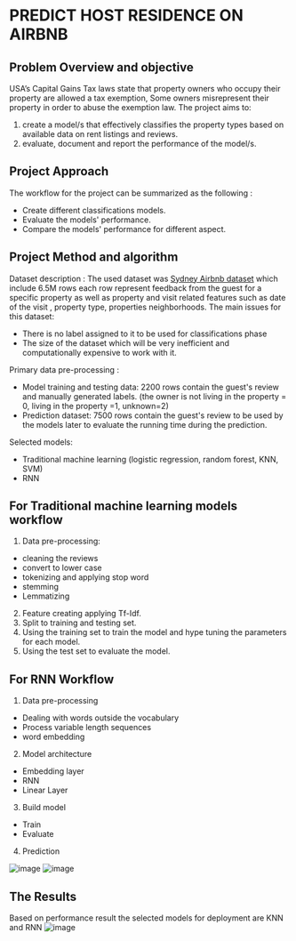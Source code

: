 # PREDICT HOST RESIDENCE ON AIRBNB 
## Problem Overview and objective
USA’s Capital Gains Tax laws state that property owners who occupy their property are allowed a tax exemption, Some owners misrepresent their property in order to abuse the exemption law.
The project aims to:
1. create a model/s that effectively classifies the property types based on available data on rent listings and reviews.
2. evaluate, document and report the performance of the model/s.
## Project Approach
The workflow for the project can be summarized as the following :
- Create different classifications models.
- Evaluate the models' performance.
- Compare the models' performance for different aspect.
## Project Method and algorithm 
Dataset description : The used dataset was [Sydney Airbnb dataset](https://www.kaggle.com/datasets/tylerx/sydney-airbnb-open-data) which include 6.5M rows each row represent feedback from the guest for a specific property as well as property and visit related features such as date of the visit , property type, properties neighborhoods.
The main issues for this dataset:
- There is no label assigned to it to be used for classifications phase
- The size of the dataset which will be very inefficient and computationally expensive to work with it.

Primary data pre-processing :
- Model training and testing data: 2200 rows contain the guest's review and manually generated labels. (the owner is not living in the property = 0, living in the property =1, unknown=2)
- Prediction dataset: 7500 rows contain the guest's review to be used by the models later to evaluate the running time during the prediction.

Selected models:
- Traditional machine learning (logistic regression, random forest, KNN, SVM)
- RNN

## For Traditional machine learning models workflow
1. Data pre-processing:
 - cleaning the reviews
 - convert to lower case
 - tokenizing and applying stop word
 - stemming
 - Lemmatizing
2. Feature creating applying Tf-Idf.
3. Split to training and testing set.
4. Using the training set to train the model and hype tuning the parameters for each model.
5. Using the test set to evaluate the model.
## For RNN Workflow 
1. Data pre-processing
 - Dealing with words outside the vocabulary
 - Process variable length sequences
 - word embedding

2. Model architecture
 - Embedding layer
 -  RNN
 - Linear Layer

3. Build model
 - Train
 - Evaluate

4. Prediction

![image](https://user-images.githubusercontent.com/91053938/177035769-d4025e01-f176-4b07-a44e-b550d8331738.png)
![image](https://user-images.githubusercontent.com/91053938/177035790-bc4d94b7-7e8b-482f-a3a1-aeaccc16e053.png)

## The Results 
   Based on performance result the selected models for deployment are  KNN and RNN
![image](https://user-images.githubusercontent.com/91053938/177035863-ec7ccba7-46c3-426f-97e5-727fd080b3d9.png)
